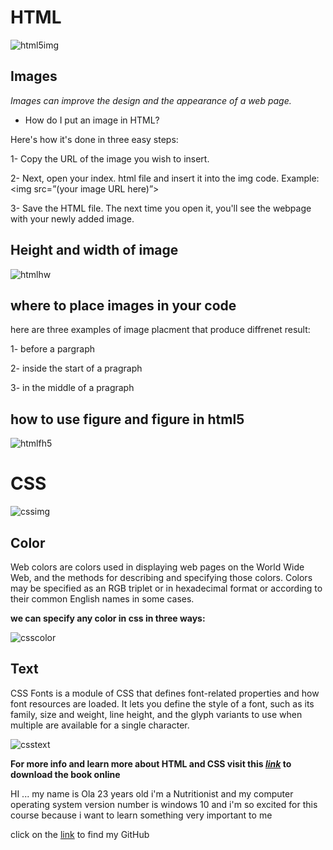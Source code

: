 # HTML 

![html5img](https://softuni.bg/Files/Publications/2018/01/html_182034113.png)

## **Images**

*Images can improve the design and the appearance of a web page.*

- How do I put an image in HTML?

Here's how it's done in three easy steps:

1- Copy the URL of the image you wish to insert.

2- Next, open your index. html file and insert it into the img code. Example: <img src=”(your image URL here)”>

3- Save the HTML file. The next time you open it, you'll see the webpage with your newly added image.

## **Height and width of image**

![htmlhw](https://www.wikihow.com/images/thumb/b/be/Set-Image-Width-and-Height-Using-HTML-Step-3-Version-3.jpg/v4-460px-Set-Image-Width-and-Height-Using-HTML-Step-3-Version-3.jpg.webp
)

## **where to place images in your code**

here are three examples of image placment that produce diffrenet result:

1- before a pargraph

2- inside the start of a pragraph 

3- in the middle of a pragraph

## **how to use figure and figure in html5**

![htmlfh5](https://image.slidesharecdn.com/html5-newandimproved-100929082241-phpapp01/95/slide-15-1024.jpg
)

# CSS 

![cssimg](https://softuni.bg/Files/Publications/2018/01/html_182034113.png)

## **Color**

Web colors are colors used in displaying web pages on the World Wide Web, and the methods for describing and specifying those colors. Colors may be specified as an RGB triplet or in hexadecimal format or according to their common English names in some cases.

**we can specify any color in css in three ways:**

![csscolor](https://cdn.educba.com/academy/wp-content/uploads/2020/03/CSS-Color-Codes.jpg)


## **Text**

CSS Fonts is a module of CSS that defines font-related properties and how font resources are loaded. It lets you define the style of a font, such as its family, size and weight, line height, and the glyph variants to use when multiple are available for a single character.

![csstext](https://149487619.v2.pressablecdn.com/wp-content/uploads/2014/06/Fitbloggin-HTML-and-CSS-for-the-Non-Technical-Blogger-8.jpg)


**For more info and learn more about HTML and CSS visit this *[link](https://slack-files.com/files-pri-safe/TNGRRLUMA-F025YCDK1L1/html_css.pdf?c=1624220368-a9e0eabf32db588f)* 
to download the book online**


HI ... my name is Ola 23 years old i'm a Nutritionist and my computer operating system version number is windows 10 and i'm so excited for this course because i want to learn something very important to me 

click on the [link](https://github.com/olaaltaslaq) to find my GitHub

